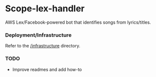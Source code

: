 # Scope-lex-handler

AWS Lex/Facebook-powered bot that identifies songs from lyrics/titles.

### Deployment/Infrastructure

Refer to the [/infrastructure](./infrastructure) directory.

### TODO

- Improve readmes and add how-to

